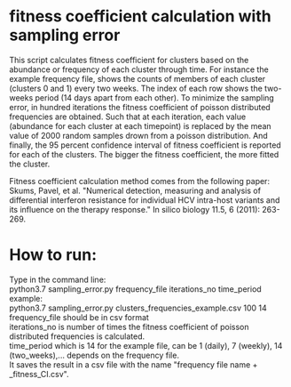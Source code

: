 ﻿# fitness coefficient calculation with sampling error
 
This script calculates fitness coefficient for clusters based on the abundance or frequency of each cluster through time. For instance the example frequency file, shows the counts of members of each cluster (clusters 0 and 1) every two weeks. The index of each row shows the two-weeks period (14 days apart from each other).
To minimize the sampling error, in hundred iterations the fitness coefficient of poisson distributed frequencies are obtained. Such that at each iteration, each value (abundance for each cluster at each timepoint) is replaced by the mean value of 2000 random samples drown from a poisson distribution.
And finally, the 95 percent confidence interval of fitness coefficient is reported for each of the clusters. The bigger the fitness coefficient, the more fitted the cluster.

Fitness coefficient calculation method comes from the following paper: \
Skums, Pavel, et al. "Numerical detection, measuring and analysis of differential interferon resistance for individual HCV intra-host variants and its influence on the therapy response." In silico biology 11.5, 6 (2011): 263-269.

# How to run:
Type in the command line: \
python3.7 sampling_error.py frequency_file iterations_no time_period\
example: \
python3.7 sampling_error.py clusters_frequencies_example.csv 100 14\
frequency_file should be in csv format \
iterations_no is number of times the fitness coefficient of poisson distributed frequencies is calculated. \
time_period which is 14 for the example file, can be 1 (daily), 7 (weekly), 14 (two_weeks),... depends on the frequency file. \
It saves the result in a csv file with the name "frequency file name + _fitness_CI.csv".
